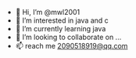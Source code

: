 - 👋 Hi, I’m @mwl2001
- 👀 I’m interested in   java   and   c
- 🌱 I’m currently learning java
- 💞️ I’m looking to collaborate on ...
- 📫  reach me 2090518919@qq.com

<!---
mwl2001/mwl2001 is a ✨ special ✨ repository because its `README.md` (this file) appears on your GitHub profile.
You can click the Preview link to take a look at your changes.
--->

